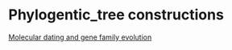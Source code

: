 # Phylogentic_tree constructions

[Molecular dating and gene family evolution](https://www.protocols.io/view/chromosome-scale-genome-assembly-of-kiwifruit-acti-vgse3we?step=9)

